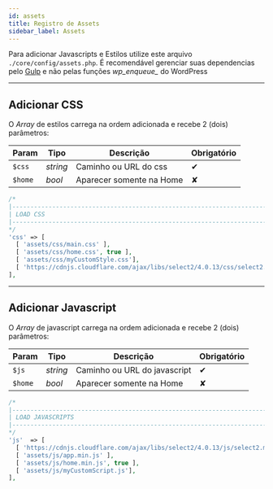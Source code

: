 ```yaml
---
id: assets
title: Registro de Assets
sidebar_label: Assets
---
```


Para adicionar Javascripts e Estilos utilize este arquivo `./core/config/assets.php`. É recomendável gerenciar suas dependencias pelo [Gulp](gulp) e não pelas funções *wp\_enqueue\_* do WordPress

---

## Adicionar CSS

O *Array* de estilos carrega na ordem adicionada e recebe 2 (dois) parâmetros:

| Param   | Tipo     | Descrição                | Obrigatório |
|---------|----------|--------------------------|-------------|
| `$css`  | *string* | Caminho ou URL do css    | ✔           |
| `$home` | *bool*   | Aparecer somente na Home | ✘           |

```php {9}
/*
|--------------------------------------------------------------------------
| LOAD CSS
|--------------------------------------------------------------------------
*/
'css' => [
  [ 'assets/css/main.css' ],
  [ 'assets/css/home.css', true ],
  [ 'assets/css/myCustomStyle.css'],
  [ 'https://cdnjs.cloudflare.com/ajax/libs/select2/4.0.13/css/select2.min.css' ],
],
```

---

## Adicionar Javascript

O *Array* de javascript carrega na ordem adicionada e recebe 2 (dois) parâmetros:

| Param   | Tipo     | Descrição                    | Obrigatório |
|---------|----------|------------------------------|-------------|
| `$js`   | *string* | Caminho ou URL do javascript | ✔           |
| `$home` | *bool*   | Aparecer somente na Home     | ✘           |

```php {9}
/*
|--------------------------------------------------------------------------
| LOAD JAVASCRIPTS
|--------------------------------------------------------------------------
*/
'js'  => [
  [ 'https://cdnjs.cloudflare.com/ajax/libs/select2/4.0.13/js/select2.min.js' ],
  [ 'assets/js/app.min.js' ],
  [ 'assets/js/home.min.js', true ],
  [ 'assets/js/myCustomScript.js'],
],
```
